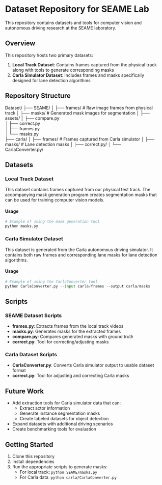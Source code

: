 # Dataset Repository for SEAME Lab

This repository contains datasets and tools for computer vision and autonomous driving research at the SEAME laboratory.

## Overview

This repository hosts two primary datasets:

1. **Local Track Dataset**: Contains frames captured from the physical track along with tools to generate corresponding masks
2. **Carla Simulator Dataset**: Includes frames and masks specifically designed for lane detection algorithms

## Repository Structure

Dataset/
├── SEAME/
│   ├── frames/        # Raw image frames from physical track
│   ├── masks/         # Generated mask images for segmentation
│   ├── assets/
│   ├── compare.py   
│   ├── correct.py   
│   ├── frames.py   
│   └── masks.py   
├── carla/
│   ├── frames/             # Frames captured from Carla simulator
│   ├── masks/              # Lane detection masks
│   ├── correct.py/
│   └── CarlaConverter.py/ 

## Datasets

### Local Track Dataset

This dataset contains frames captured from our physical test track. The accompanying mask generation program creates segmentation masks that can be used for training computer vision models.

#### Usage

```python
# Example of using the mask generation tool
python masks.py

```

### Carla Simulator Dataset

This dataset is generated from the Carla autonomous driving simulator. It contains both raw frames and corresponding lane masks for lane detection algorithms.

#### Usage

```python
# Example of using the CarlaConverter tool
python CarlaConverter.py --input carla/frames --output carla/masks

```

## Scripts

### SEAME Dataset Scripts
- **frames.py**: Extracts frames from the local track videos
- **masks.py**: Generates masks for the extracted frames
- **compare.py**: Compares generated masks with ground truth
- **correct.py**: Tool for correcting/adjusting masks

### Carla Dataset Scripts
- **CarlaConverter.py**: Converts Carla simulator output to usable dataset format
- **correct.py**: Tool for adjusting and correcting Carla masks

## Future Work

- Add extraction tools for Carla simulator data that can:
  - Extract actor information
  - Generate instance segmentation masks
  - Create labeled datasets for object detection
- Expand datasets with additional driving scenarios
- Create benchmarking tools for evaluation

## Getting Started

1. Clone this repository
2. Install dependencies
3. Run the appropriate scripts to generate masks:
   - For local track: `python SEAME/masks.py`
   - For Carla data: `python carla/CarlaConverter.py`